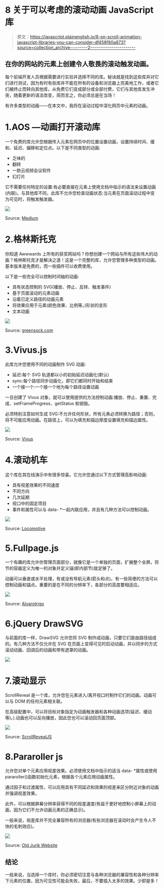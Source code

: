 # 8 关于可以考虑的滚动动画 JavaScript 库

> 原文：<https://javascript.plainenglish.io/8-on-scroll-animation-javascript-libraries-you-can-consider-df458f80a873?source=collection_archive---------2----------------------->

## 在你的网站的元素上创建令人敬畏的滚动触发动画。

每个前端开发人员根据需要进行实验并选择不同的库。秘诀就是找到这些库并对它们进行测试，因为有时有些库并不能在所有的设备和浏览器上完美地工作，或者它们被终止而转向其他库，从免费它们变成部分或全部付费，它们与其他库发生冲突，随着更新的语法改变，简而言之，你必须总是在当场！

有许多类型的动画——在本文中，我将在滚动过程中深化网页中元素的动画。

# 1.AOS —动画打开滚动库

一个免费的库允许您根据传入元素在网页中的位置设置动画，设置持续时间、缓和、延迟、偏移和定位点。以下是不同类型的动画:

*   乏味的
*   翻转
*   一款云视频会议软件
*   幻灯片

它不需要任何特定的设置:有必要直接在元素上使用文档中指示的语法来设置动画(内联)。与其他库不同，此库不允许您检查动画状态:当元素在页面滚动过程中变为可见时，将触发触发器。

![](img/ed81943e12e7a9f24bafba240d97f781.png)

Source: [Medium](/animate-content-on-scroll-with-just-one-line-of-code-9222af203aff)

# 2.格林斯托克

你知道 Awwwards 上所有的获奖网站吗？你想创建一个网站与所有这些伟大的动画？格林斯托克才是解决之道！这是一个完整的库，允许您管理多种类型的动画。基本版本是免费的，而一些插件可以收费使用。

以下是一些完全可以控制时间轴的动画:

*   具有状态控制的 SVG(播放、停止、反转、触发事件)
*   基于页面滚动的元素动画
*   沿着已定义路径的动画元素
*   将效果应用于元素(颜色效果、比例等。)形状的变形
*   文本动画

![](img/fd0b644845f1d43557b76165480b9a62.png)

Source: [greensock.com](http://greensock.com)

# 3.Vivus.js

此库允许您使用不同的动画制作 SVG 动画:

*   延迟:每个 SVG 轨道都以小的初始延迟动画化(默认)
*   sync:每个路径同步动画化，即它们都同时开始和结束
*   一个接一个:一个接一个地为每个路径设置动画

一旦创建了 Vivus 对象，就可以使用提供的方法控制动画:播放、停止、重置、完成、setFrameProgress、getStatus 和销毁。

必须特别注意如何生成 SVG:不允许任何形状，所有元素必须转换为<path>路径；否则，将不可能应用动画。在路径上，可以为填充和描边厚度设置填充和描边属性。</path>

![](img/eb2516bb7969c80d52bc9cf6c6330800.png)

Source: [Vivus](https://maxwellito.github.io/vivus/)

# 4.滚动机车

这个库在其在线演示中有很多惊喜。它允许您通过以下方式管理高影响动画:

*   具有视差效果的不同速度
*   不同方向
*   几次延期
*   视口中的固定项目
*   事件和属性可以与 data- *一起内联应用，并且有几种方法可以控制动画。

![](img/39134257a755ef5506d6aa96370e4713.png)

Source: [Locomotive](https://locomotivemtl.github.io/locomotive-scroll/)

# 5.Fullpage.js

一个有趣的库允许你管理页面部分，就像它是一个单独的页面，扩展整个全屏。将节的容器定义为唯一的对象并定义锚(即内部节)就足够了。

动画可以垂直或水平处理，有或没有导航元素(箭头和点)。有一些简便的方法可以控制动画和锚点。重要的是在不同的分辨率下，各部分的高度要相适应。

![](img/2b98c0d64e12440dd0808c546827e589.png)

Source: [Alvarotrigo](https://alvarotrigo.com/fullPage/#examples)

# 6.jQuery DrawSVG

与前面的库一样，DrawSVG 允许您将 SVG 制作成动画，只要它们是由路径组成的。有几种方法不仅允许在 SVG 在页面上变得可见时启动动画，并以同步的方式滚动动画、回调后的动画和带有遮罩的动画。

![](img/aaffd9b42de71c58c611ca2d7267d7ba.png)

# 7.滚动显示

ScrollReveal 是一个库，允许您在元素进入/离开视口时制作它们的动画。动画可以与 DOM 的任何元素相关联。

在高级配置中，可以将目标对象指定为动画触发器和各种动画选项(延迟、缓动等)。).动画也可以反向播放，因此您也可以滚动回页面顶部。

![](img/5e73779ac67ef7c689aeff8821d3b02e.png)

Source: [ScrollRevealJS](https://scrollrevealjs.org/)

# 8.Pararoller js

允许您对单个元素应用视差效果。必须使用文档中指示的适当 data- *属性或使用 pararoller()函数初始化元素，根据各个元素应用动画属性。

通过因子和过渡属性，可以应用具有不同延迟和效果的视差来区分附近对象的动画并强调视差效果。

此外，可以根据屏幕分辨率获得不同的视差速度(有益于更好地控制小屏幕上的动画，因为它们不允许动画元素的正确显示)。

一般来说，视差库并不完全兼容所有的浏览器(有些浏览器在滚动时会产生令人不快的毛刺效应)。

![](img/8fee0a2bc78acfb22593520297a69595.png)

Source: [Old Jurik Website](http://jorik.com)

## 结论

一般来说，当选择一个库时，你必须密切注意与各种浏览器的兼容性和各种分辨率下元素的位置，因为可见性可能会失败，最后，不要插入太多的效果。少即是多！